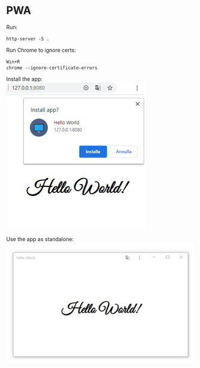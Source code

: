 # PWA

Run:
```
http-server -S .
```

Run Chrome to ignore certs:
```
Win+R
chrome --ignore-certificate-errors
```  
  
Install the app:  
![install-pwa.png](images/install-pwa.png)  

Use the app as standalone:  
![standalone-pwa.jpg](images/standalone-pwa.jpg)  
